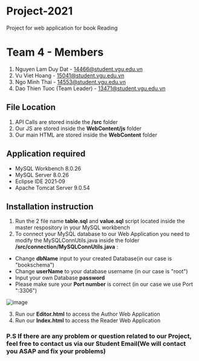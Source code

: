 # Project-2021
Project for web application for book Reading

# Team 4 - Members
1. Nguyen Lam Duy Dat - 14466@student.vgu.edu.vn
2. Vu Viet Hoang - 15041@student.vgu.edu.vn
3. Ngo Minh Thai - 14553@student.vgu.edu.vn
4. Dao Thien Tuoc (Team Leader) - 13471@student.vgu.edu.vn

## File Location
1. API Calls are stored inside the **/src** folder
2. Our JS are stored inside the **WebContent/js** folder
3. Our main HTML are stored inside the **WebContent** folder

## Application required
- MySQL Workbench 8.0.26
- MySQL Server 8.0.26
- Eclipse IDE 2021‑09
- Apache Tomcat Server 9.0.54

## Installation instruction
1. Run the 2 file name **table.sql** and **value.sql** script located inside the master respository in your MySQL workbench
2. To connect your MySQL database to our Web Application you need to modify the MySQLConnUtils.java inside the folder **/src/connection/MySQLConnUtils.java** :
- Change **dbName** input to your created Database(in our case is "bookschema")
- Change **userName** to your database username (in our case is "root")
- Input your own Database **password**
- Please make sure your **Port number** is correct (in our case we use Port ":3306")

![image](https://user-images.githubusercontent.com/44689087/138422829-262d34d0-8fb7-4f69-9f87-71ba82d31f8e.png)

3. Run our **Editor.html** to access the Author Web Application
4. Run our **Index.html** to access the Reader Web Application

### P.S If there are any problem or question related to our Project, feel free to contact us via our Student Email(We will contact you ASAP and fix your problems)
